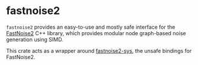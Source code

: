 # fastnoise2

`fastnoise2` provides an easy-to-use and mostly safe interface for the [FastNoise2](https://github.com/Auburn/FastNoise2) C++ library, which provides modular node graph-based noise generation using SIMD.

This crate acts as a wrapper around [fastnoise2-sys](https://crates.io/crates/fastnoise2-sys), the unsafe bindings for FastNoise2.
